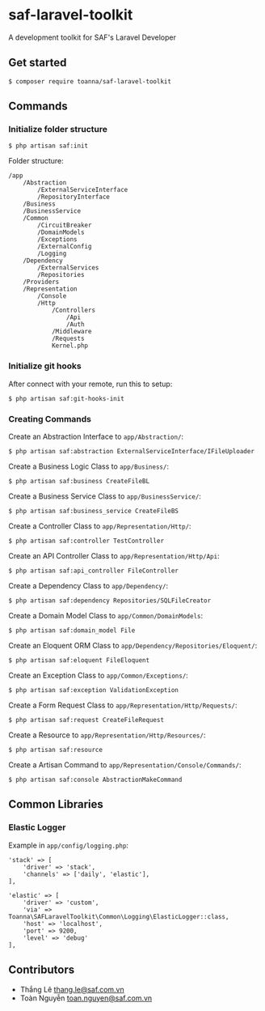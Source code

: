 # saf-laravel-toolkit

A development toolkit for SAF's Laravel Developer

## Get started

```$xslt
$ composer require toanna/saf-laravel-toolkit
```

## Commands

### Initialize folder structure

```
$ php artisan saf:init
```

Folder structure:

```$xslt
/app
    /Abstraction
        /ExternalServiceInterface
        /RepositoryInterface
    /Business
    /BusinessService
    /Common
        /CircuitBreaker
        /DomainModels
        /Exceptions
        /ExternalConfig
        /Logging
    /Dependency
        /ExternalServices
        /Repositories
    /Providers
    /Representation
        /Console
        /Http
            /Controllers
                /Api
                /Auth
            /Middleware
            /Requests
            Kernel.php
```

### Initialize git hooks

After connect with your remote, run this to setup:

```$xslt
$ php artisan saf:git-hooks-init
```

### Creating Commands

Create an Abstraction Interface to `app/Abstraction/`:
```
$ php artisan saf:abstraction ExternalServiceInterface/IFileUploader
```

Create a Business Logic Class to `app/Business/`:
```
$ php artisan saf:business CreateFileBL
```

Create a Business Service Class to `app/BusinessService/`:
```
$ php artisan saf:business_service CreateFileBS
```

Create a Controller Class to `app/Representation/Http/`:
```
$ php artisan saf:controller TestController
```

Create an API Controller Class to `app/Representation/Http/Api`:
```
$ php artisan saf:api_controller FileController
```

Create a Dependency Class to `app/Dependency/`:
```
$ php artisan saf:dependency Repositories/SQLFileCreator
```

Create a Domain Model Class to `app/Common/DomainModels`:
```
$ php artisan saf:domain_model File
```

Create an Eloquent ORM Class to `app/Dependency/Repositories/Eloquent/`:
```
$ php artisan saf:eloquent FileEloquent
```

Create an Exception Class to `app/Common/Exceptions/`:
```
$ php artisan saf:exception ValidationException
```

Create a Form Request Class to `app/Representation/Http/Requests/`:
```
$ php artisan saf:request CreateFileRequest
```

Create a Resource to `app/Representation/Http/Resources/`:
```
$ php artisan saf:resource
```

Create a Artisan Command to `app/Representation/Console/Commands/`:
```
$ php artisan saf:console AbstractionMakeCommand
```

## Common Libraries

### Elastic Logger

Example in `app/config/logging.php`:
```$xslt
'stack' => [
    'driver' => 'stack',
    'channels' => ['daily', 'elastic'],
],

'elastic' => [
    'driver' => 'custom',
    'via' => Toanna\SAFLaravelToolkit\Common\Logging\ElasticLogger::class,
    'host' => 'localhost',
    'port' => 9200,
    'level' => 'debug'
],
```

## Contributors

- Thắng Lê <thang.le@saf.com.vn>
- Toàn Nguyễn <toan.nguyen@saf.com.vn>
